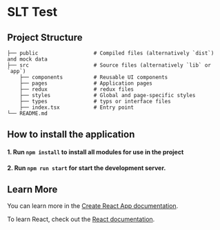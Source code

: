 # SLT Test

## Project Structure

    ├── public                  # Compiled files (alternatively `dist`) and mock data
    ├── src                     # Source files (alternatively `lib` or `app`)
        ├── components          # Reusable UI components
        ├── pages               # Application pages
        ├── redux               # redux files
        ├── styles              # Global and page-specific styles
        ├── types               # typs or interface files
        ├── index.tsx           # Entry point
    └── README.md

## How to install the application

#### 1. Run `npm install` to install all modules for use in the project

#### 2. Run `npm run start` for start the development server.

## Learn More

You can learn more in the [Create React App documentation](https://facebook.github.io/create-react-app/docs/getting-started).

To learn React, check out the [React documentation](https://reactjs.org/).
